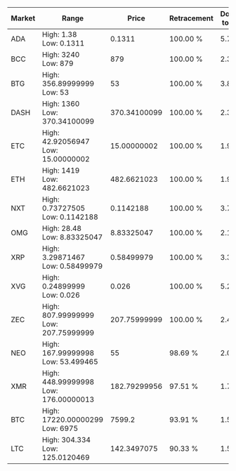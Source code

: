 | Market | Range | Price| Retracement | Doubles to 50% |
| --- | --- | --- | --- | --- |
| ADA | High: 1.38<br />Low: 0.1311 | 0.1311 | 100.00 % | 5.76 |
| BCC | High: 3240<br />Low: 879 | 879 | 100.00 % | 2.34 |
| BTG | High: 356.89999999<br />Low: 53 | 53 | 100.00 % | 3.87 |
| DASH | High: 1360<br />Low: 370.34100099 | 370.34100099 | 100.00 % | 2.34 |
| ETC | High: 42.92056947<br />Low: 15.00000002 | 15.00000002 | 100.00 % | 1.93 |
| ETH | High: 1419<br />Low: 482.6621023 | 482.6621023 | 100.00 % | 1.97 |
| NXT | High: 0.73727505<br />Low: 0.1142188 | 0.1142188 | 100.00 % | 3.73 |
| OMG | High: 28.48<br />Low: 8.83325047 | 8.83325047 | 100.00 % | 2.11 |
| XRP | High: 3.29871467<br />Low: 0.58499979 | 0.58499979 | 100.00 % | 3.32 |
| XVG | High: 0.24899999<br />Low: 0.026 | 0.026 | 100.00 % | 5.29 |
| ZEC | High: 807.99999999<br />Low: 207.75999999 | 207.75999999 | 100.00 % | 2.44 |
| NEO | High: 167.99999998<br />Low: 53.499465 | 55 | 98.69 % | 2.01 |
| XMR | High: 448.99999998<br />Low: 176.00000013 | 182.79299956 | 97.51 % | 1.71 |
| BTC | High: 17220.00000299<br />Low: 6975 | 7599.2 | 93.91 % | 1.59 |
| LTC | High: 304.334<br />Low: 125.0120469 | 142.3497075 | 90.33 % | 1.51 |
